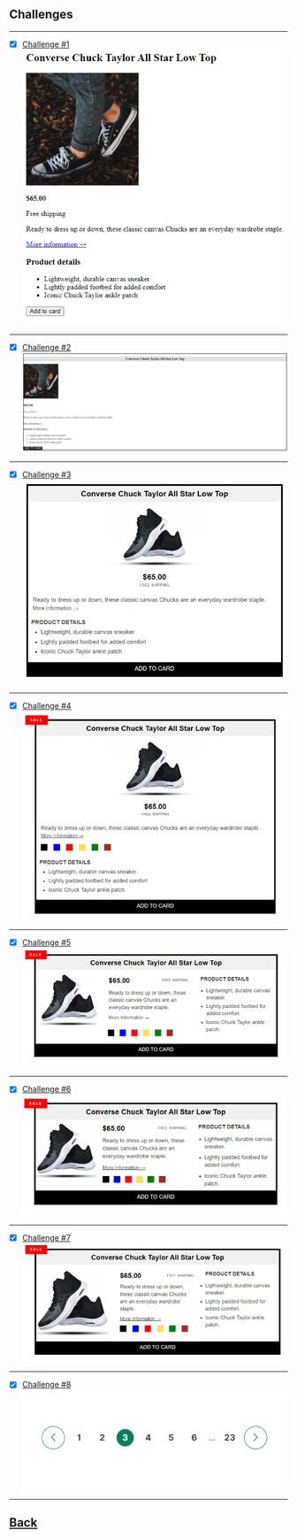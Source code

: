## Challenges

---

- [x] [Challenge #1](./01-Challenge/)
      ![Certificate](./01-Challenge/Challenge-Capture.png)

---

- [x] [Challenge #2](./02-Challenge/)
      ![Certificate](./02-Challenge/Challenge-Capture.png)

---

- [x] [Challenge #3](./03-Challenge/)
      ![Certificate](./03-Challenge/Challenge-Capture.png)

---

- [x] [Challenge #4](./04-Challenge/)
      ![Certificate](./04-Challenge/Challenge-Capture.png)

---

- [x] [Challenge #5](./05-Challenge_Float-Layouts/)
      ![Certificate](./05-Challenge_Float-Layouts/Challenge-Capture.png)

---

- [x] [Challenge #6](./06-Challenge_Flexbox-Layouts/)
      ![Certificate](./06-Challenge_Flexbox-Layouts/Challenge-Capture.png)

---

- [x] [Challenge #7](./07-Challenge_CSS-Grid-Layouts/)
      ![Certificate](./07-Challenge_CSS-Grid-Layouts/Challenge-Capture.png)

---

- [x] [Challenge #8](./08-Challange_Pagination-Compomnent/)
      ![Certificate](./08-Challange_Pagination-Compomnent/Challenge-Capture.png)

---

## [Back](../readme.md)